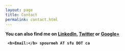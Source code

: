 ```yaml
---
layout: page
title: Contact
permalink: contact.html
---
```


<!-- <p>
	School of Computing Science <br>
	Simon Fraser University<br>
	8888 University Drive<br>
	Burnaby, BC, V5A 1S6<br>
</p> -->


<!-- <p>
	<b>Office:</b> TASC1-8001 <br>
	<b>Email:</b> spourmeh AT sfu DOT ca <br>
	<b>Tel:</b> +1 778 782 6985 <br>
</p> -->


<p>
	<!-- Gmail
     <a href="http://www.google.com/recaptcha/mailhide/d?k=01XhKzlHgqsUmWBGJWWAENBQ==&amp;c=dEbdnfkYjSDrAeV0PSdoPA==" onclick="window.open('http://www.google.com/recaptcha/mailhide/d?k\07501XhKzlHgqsUmWBGJWWAENBQ\75\75\46c\75dEbdnfkYjSDrAeV0PSdoPA\75\075', '', 'toolbar=0,scrollbars=0,location=0,statusbar=0,menubar=0,resizable=0,width=500,height=300'); return false;" title="spourmeh [at] sfu [dot] ca">e-mail</a> 
 	-->
     <b> You can also find me on <a href="http://ca.linkedin.com/in/shpourmehr/">LinkedIn</a>, <a href="https://twitter.com/SPourmehr">Twitter</a> or <a href="https://plus.google.com/u/0/">Google+</a> <br>

     <b>Email:</b> spourmeh AT sfu DOT ca 
 </p>	